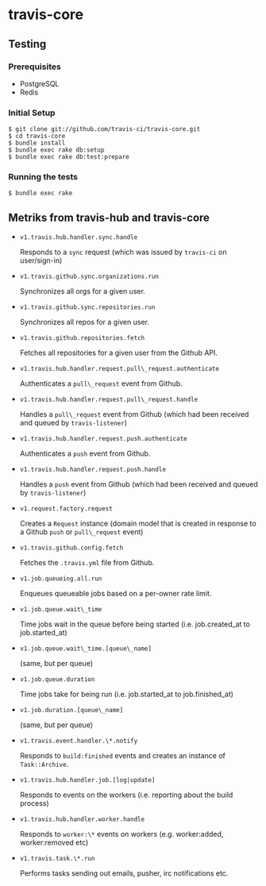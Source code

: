# travis-core

## Testing
### Prerequisites
* PostgreSQL
* Redis

### Initial Setup
```
$ git clone git://github.com/travis-ci/travis-core.git
$ cd travis-core
$ bundle install
$ bundle exec rake db:setup
$ bundle exec rake db:test:prepare

```

### Running the tests
```
$ bundle exec rake
```

## Metriks from travis-hub and travis-core

* `v1.travis.hub.handler.sync.handle`

  Responds to a `sync` request (which was issued by `travis-ci` on user/sign-in)

* `v1.travis.github.sync.organizations.run`

  Synchronizes all orgs for a given user.

* `v1.travis.github.sync.repositories.run`

  Synchronizes all repos for a given user.

* `v1.travis.github.repositories.fetch`

  Fetches all repositories for a given user from the Github API.

* `v1.travis.hub.handler.request.pull\_request.authenticate`

  Authenticates a `pull\_request` event from Github.

* `v1.travis.hub.handler.request.pull\_request.handle`

  Handles a `pull\_request` event from Github (which had been received and queued by `travis-listener`)

* `v1.travis.hub.handler.request.push.authenticate`

  Authenticates a `push` event from Github.

* `v1.travis.hub.handler.request.push.handle`

  Handles a `push` event from Github (which had been received and queued by `travis-listener`)

* `v1.request.factory.request`

  Creates a `Request` instance (domain model that is created in response to a Github `push` or `pull\_request` event)

* `v1.travis.github.config.fetch`

  Fetches the `.travis.yml` file from Github.

* `v1.job.queueing.all.run`

  Enqueues queueable jobs based on a per-owner rate limit.

* `v1.job.queue.wait\_time`

  Time jobs wait in the queue before being started (i.e. job.created_at to job.started_at)

* `v1.job.queue.wait\_time.[queue\_name]`

  (same, but per queue)

* `v1.job.queue.duration`

  Time jobs take for being run (i.e. job.started_at to job.finished_at)

* `v1.job.duration.[queue\_name]`

  (same, but per queue)

* `v1.travis.event.handler.\*.notify`

  Responds to `build:finished` events and creates an instance of `Task::Archive`.

* `v1.travis.hub.handler.job.[log|update]`

  Responds to events on the workers (i.e. reporting about the build process)

* `v1.travis.hub.handler.worker.handle`

  Responds to `worker:\*` events on workers (e.g. worker:added, worker:removed etc)

* `v1.travis.task.\*.run`

  Performs tasks sending out emails, pusher, irc notifications etc.

